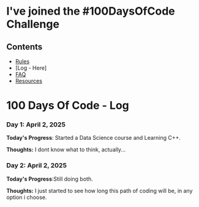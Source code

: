 # I've joined the #100DaysOfCode Challenge

## Contents

- [Rules](rules.md)
- [Log - Here]
- [FAQ](FAQ.md)
- [Resources](resources.md)

# 100 Days Of Code - Log

### Day 1: April 2, 2025 

**Today's Progress**: Started a Data Science course and Learning C++.

**Thoughts:** I dont know what to think, actually... 


### Day 2: April 2, 2025 

**Today's Progress**:Still doing both.

**Thoughts:** I just started to see how long this path of coding will be, in any option i choose.

